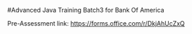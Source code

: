#Advanced Java Training Batch3 for Bank Of America

Pre-Assessment link: https://forms.office.com/r/DkjAhUcZxQ 
